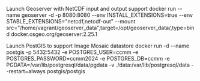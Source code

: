 Launch Geoserver with NetCDF input and output support
docker run --name geoserver -d -p 8080:8080 --env INSTALL_EXTENSIONS=true --env STABLE_EXTENSIONS="netcdf,netcdf-out" --mount src="/home/vagrant/geoserver_data",target=/opt/geoserver_data/,type=bind docker.osgeo.org/geoserver:2.25.1

Launch PostGIS to support Image Mosaic datastore
docker run -d --name postgis -p 5432:5432 -e POSTGRES_USER=ccmm -e POSTGRES_PASSWORD=ccmm2024 -e POSTGRES_DB=ccmm -e PGDATA=/var/lib/postgresql/data/pgdata  -v ./data:/var/lib/postgresql/data --restart=always postgis/postgis
